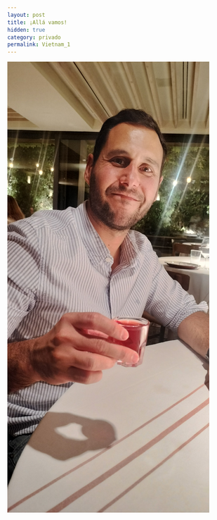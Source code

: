 ```yaml
---
layout: post
title: ¡Allá vamos!
hidden: true
category: privado
permalink: Vietnam_1
---
```



![Foto](/assets/images/IMG20251007225435.jpg)